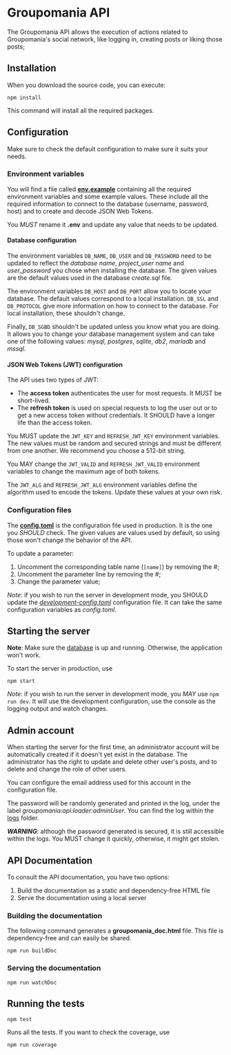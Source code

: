 # Groupomania API

The Groupomania API allows the execution of actions related to Groupomania's social network, like logging in, creating posts or liking those posts;

## Installation

When you download the source code, you can execute:

```
npm install
```

This command will install all the required packages.

## Configuration

Make sure to check the default configuration to make sure it suits your needs.

### Environment variables

You will find a file called **[env.example](env.example)** containing all the required environment variables and some example values. These include all the required information to connect to the database (username, password, host) and to create and decode JSON Web Tokens.

You _MUST_ rename it **.env** and update any value that needs to be updated.

#### Database configuration

The environment variables `DB_NAME`, `DB_USER` and `DB_PASSWORD` need to be updated to reflect the _database name_, _project_user name_ and _user_password_ you chose when installing the database. The given values are the default values used in the database _create.sql_ file.

The environment variables `DB_HOST` and `DB_PORT` allow you to locate your database. The default values correspond to a local installation. `DB_SSL` and `DB_PROTOCOL` give more information on how to connect to the database. For local installation, these shouldn't change.

Finally, `DB_SGBD` shouldn't be updated unless you know what you are doing. It allows you to change your database management system and can take one of the following values: _mysql_, _postgres_, _sqlite_, _db2_, _mariadb_ and _mssql_.

#### JSON Web Tokens (JWT) configuration

The API uses two types of JWT:

-   The **access token** authenticates the user for most requests. It MUST be short-lived.
-   The **refresh token** is used on special requests to log the user out or to get a new access token without credentials. It SHOULD have a longer life than the access token.

You MUST update the `JWT_KEY` and `REFRESH_JWT_KEY` environment variables. The new values must be random and secured strings and must be different from one another. We recommend you choose a 512-bit string.

You MAY change the `JWT_VALID` and `REFRESH_JWT_VALID` environment variables to change the maximum age of both tokens.

The `JWT_ALG` and `REFRESH_JWT_ALG` environment variables define the algorithm used to encode the tokens. Update these values at your own risk.

### Configuration files

The **[config.toml](./config/config.toml)** is the configuration file used in production. It is the one you _SHOULD_ check. The given values are values used by default, so using those won't change the behavior of the API.

To update a parameter:

1. Uncomment the corresponding table name (`[name]`) by removing the #;
2. Uncomment the parameter line by removing the #;
3. Change the parameter value;

*Note*: if you wish to run the server in development mode, you SHOULD update the *[development-config.toml](./config/development-config.toml)* configuration file. It can take the same configuration variables as *config.toml*.

## Starting the server

**Note**: Make sure the [database](../database/README.md) is up and running. Otherwise, the application won't work.

To start the server in production, use

```
npm start
```

*Note*: if you wish to run the server in development mode, you *MAY* use `npm run dev`. It will use the development configuration, use the console as the logging output and watch changes.

## Admin account

When starting the server for the first time, an administrator account will be automatically created if it doesn't yet exist in the database. The administrator has the right to update and delete other user's posts, and to delete and change the role of other users.

You can configure the email address used for this account in the configuration file.

The password will be randomly generated and printed in the log, under the label _groupomania:api:loader:adminUser_. You can find the log within the [logs](./logs/) folder.

**_WARNING_**: although the password generated is secured, it is still accessible within the logs. You MUST change it quickly, otherwise, it might get stolen.

## API Documentation

To consult the API documentation, you have two options:

1. Build the documentation as a static and dependency-free HTML file
2. Serve the documentation using a local server

### Building the documentation

The following command generates a **groupomania_doc.html** file. This file is dependency-free and can easily be shared.

```
npm run buildDoc
```

### Serving the documentation

```
npm run watchDoc
```

## Running the tests

```
npm test
```

Runs all the tests. If you want to check the coverage, use

```
npm run coverage
```
